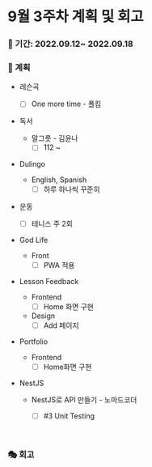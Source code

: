 # 9월 3주차 계획 및 회고

### 📆 기간: 2022.09.12~ 2022.09.18

### 📑 계획

- 레슨곡

  - [ ] One more time - 폴킴
- 독서
  - 말그릇 - 김윤나
    - [ ] 112 ~
- Dulingo
  - English, Spanish
    - [ ] 하루 하나씩 꾸준히
- 운동
  - [ ] 테니스 주 2회
- God Life
  - Front
    - [ ] PWA 적용
- Lesson Feedback
  - Frontend
    - [ ] Home 화면 구현

  - Design
    - [ ] Add 페이지
  
- Portfolio
  - Frontend
    - [ ] Home화면 구현
- NestJS
  - NestJS로 API 만들기 - 노마드코더
    - [ ] #3 Unit Testing



<br/>

### 🎭 회고

